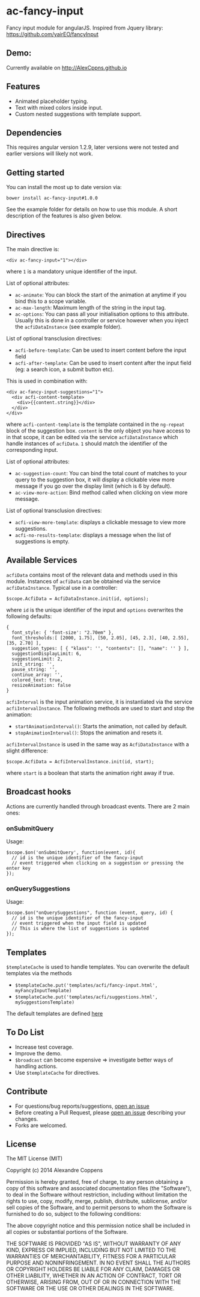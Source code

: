 # ac-fancy-input

Fancy input module for angularJS.
Inspired from Jquery library: https://github.com/yairEO/fancyInput

## Demo:

Currently available on http://AlexCppns.github.io

## Features

- Animated placeholder typing.
- Text with mixed colors inside input.
- Custom nested suggestions with template support.

## Dependencies

This requires angular version 1.2.9, later versions were not tested and earlier versions will likely not work.

## Getting started

You can install the most up to date version via:

    bower install ac-fancy-input#1.0.0

See the example folder for details on how to use this module. A short description of the features is also given below.

## Directives

The main directive is:

    <div ac-fancy-input="1"></div>

where `1` is a mandatory unique identifier of the input.

List of optional attributes:

- `ac-animate`: You can block the start of the animation at anytime if you bind this to a scope variable.
- `ac-max-length`: Maximum length of the string in the input tag.
- `ac-options`: You can pass all your initialisation options to this attribute. Usually this is done in a controller or service however when you inject the `acfiDataInstance` (see example folder).

List of optional transclusion directives:

- `acfi-before-template`: Can be used to insert content before the input field
- `acfi-after-template`: Can be used to insert content after the input field (eg: a search icon, a submit button etc).

This is used in combination with:

    <div ac-fancy-input-suggestions="1">
      <div acfi-content-template>
        <div>{{content.string}}</div>
      </div>
    </div>

where `acfi-content-template` is the template contained in the `ng-repeat` block of the suggestion box.
`content` is the only object you have access to in that scope, it can be edited via the service `acfiDataInstance` which handle instances of `acfiData`.
`1` should match the identifier of the corresponding input.

List of optional attributes:

- `ac-suggestion-count`: You can bind the total count of matches to your query to the suggestion box, it will display a clickable view more message if you go over the display limit (which is 6 by default).
- `ac-view-more-action`: Bind method called when clicking on view more message.

List of optional transclusion directives:

- `acfi-view-more-template`: displays a clickable message to view more suggestions.
- `acfi-no-results-template`: displays a message when the list of suggestions is empty.

## Available Services

`acfiData` contains most of the relevant data and methods used in this module. Instances of `acfiData` can be obtained via the service `acfiDataInstance`. Typical use in a controller:

    $scope.AcfiData = AcfiDataInstance.init(id, options);

where `id` is the unique identifier of the input and `options` overwrites the following defaults:

    {
      font_style: { 'font-size': "2.70em" },
      font_thresholds:[ [2000, 1.75], [50, 2.05], [45, 2.3], [40, 2.55], [35, 2.70] ],
      suggestion_types: [ { "klass": '', "contents": [], "name": '' } ],
      suggestionDisplayLimit: 6,
      suggestionLimit: 2,
      init_string: '',
      pause_string: '',
      continue_array: '',
      colored_text: true,
      resizeAnimation: false
    }

`acfiInterval` is the input animation service, it is instantiated via the service `acfiIntervalInstance`. The following methods are used to start and stop the animation:

- `startAnimationInterval()`: Starts the animation, not called by default.
- `stopAnimationInterval()`: Stops the animation and resets it.

`acfiIntervalInstance` is used in the same way as `AcfiDataInstance` with a slight difference:

    $scope.AcfiData = AcfiIntervalInstance.init(id, start);

where `start` is a boolean that starts the animation right away if true.


## Broadcast hooks

Actions are currently handled through broadcast events. There are 2 main ones:

### onSubmitQuery

Usage:

    $scope.$on('onSubmitQuery', function(event, id){
      // id is the unique identifier of the fancy-input
      // event triggered when clicking on a suggestion or pressing the enter key
    });

### onQuerySuggestions

Usage:

    $scope.$on("onQuerySuggestions", function (event, query, id) {
      // id is the unique identifier of the fancy-input
      // event triggered when the input field is updated
      // This is where the list of suggestions is updated
    });

## Templates

`$templateCache` is used to handle templates. You can overwrite the default templates via the methods

- `$templateCache.put('templates/acfi/fancy-input.html', myFancyInputTemplate)`
- `$templateCache.put('templates/acfi/suggestions.html', mySuggestionsTemplate)`

The default templates are defined [here](https://github.com/AlexCppns/ac-fancy-input/tree/master/src/ac-fancy-input/services/acfi-templates.js)

## To Do List

- Increase test coverage.
- Improve the demo.
- `$broadcast` can become expensive => investigate better ways of handling actions.
- Use `$templateCache` for directives.

## Contribute

- For questions/bug reports/suggestions, [open an issue](https://github.com/AlexCppns/ac-fancy-input/issues/new)
- Before creating a Pull Request, please [open an issue](https://github.com/AlexCppns/ac-fancy-input/issues/new) describing your changes.
- Forks are welcomed.

## License

The MIT License (MIT)

Copyright (c) 2014 Alexandre Coppens

Permission is hereby granted, free of charge, to any person obtaining a copy
of this software and associated documentation files (the "Software"), to deal
in the Software without restriction, including without limitation the rights
to use, copy, modify, merge, publish, distribute, sublicense, and/or sell
copies of the Software, and to permit persons to whom the Software is
furnished to do so, subject to the following conditions:

The above copyright notice and this permission notice shall be included in
all copies or substantial portions of the Software.

THE SOFTWARE IS PROVIDED "AS IS", WITHOUT WARRANTY OF ANY KIND, EXPRESS OR
IMPLIED, INCLUDING BUT NOT LIMITED TO THE WARRANTIES OF MERCHANTABILITY,
FITNESS FOR A PARTICULAR PURPOSE AND NONINFRINGEMENT. IN NO EVENT SHALL THE
AUTHORS OR COPYRIGHT HOLDERS BE LIABLE FOR ANY CLAIM, DAMAGES OR OTHER
LIABILITY, WHETHER IN AN ACTION OF CONTRACT, TORT OR OTHERWISE, ARISING FROM,
OUT OF OR IN CONNECTION WITH THE SOFTWARE OR THE USE OR OTHER DEALINGS IN
THE SOFTWARE.